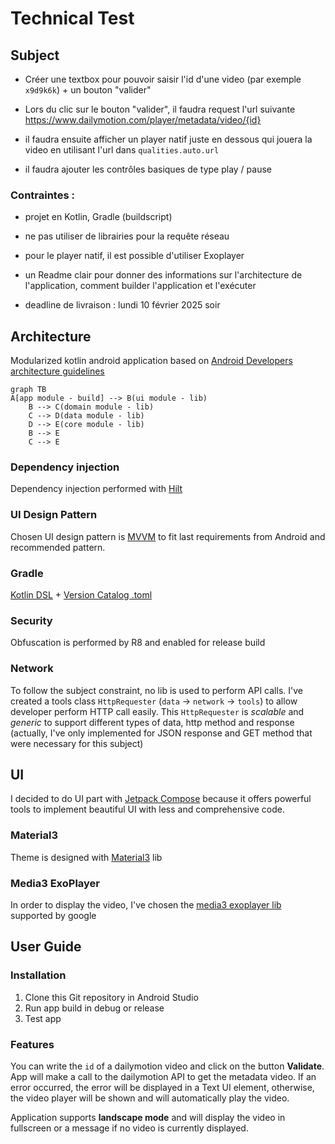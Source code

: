 # Technical Test
## Subject

- Créer une textbox pour pouvoir saisir l'id d'une video (par exemple `x9d9k6k`) + un bouton "valider"

- Lors du clic sur le bouton "valider", il faudra request l'url suivante https://www.dailymotion.com/player/metadata/video/{id}

- il faudra ensuite afficher un player natif juste en dessous qui jouera la video en utilisant l'url dans `qualities.auto.url`

- il faudra ajouter les contrôles basiques de type play / pause

### Contraintes :

- projet en Kotlin, Gradle (buildscript)

- ne pas utiliser de librairies pour la requête réseau

- pour le player natif, il est possible d'utiliser Exoplayer

- un Readme clair pour donner des informations sur l'architecture de l'application, comment builder l'application et l'exécuter

- deadline de livraison : lundi 10 février 2025 soir

## Architecture

Modularized kotlin android application based on [Android Developers architecture guidelines](https://developer.android.com/topic/architecture?hl=fr)

```mermaid
graph TB
A[app module - build] --> B(ui module - lib)
    B --> C(domain module - lib)
    C --> D(data module - lib)
    D --> E(core module - lib)
    B --> E
    C --> E
```

### Dependency injection

Dependency injection performed with [Hilt](https://developer.android.com/training/dependency-injection/hilt-android?hl=fr)

### UI Design Pattern

Chosen UI design pattern is [MVVM](https://developer.android.com/topic/libraries/architecture/viewmodel?hl=fr) to fit last requirements from Android and recommended pattern.

### Gradle

[Kotlin DSL](https://docs.gradle.org/current/userguide/kotlin_dsl.html) + [Version Catalog .toml](https://docs.gradle.org/current/userguide/version_catalogs.html)

### Security

Obfuscation is performed by R8 and enabled for release build

### Network

To follow the subject constraint, no lib is used to perform API calls. I've created a tools class `HttpRequester` (`data` -> `network` -> `tools`) to allow developer perform HTTP call easily.
This `HttpRequester` is *scalable* and *generic* to support different types of data, http method and response (actually, I've only implemented for JSON response and GET method that were necessary for this subject)

## UI

I decided to do UI part with [Jetpack Compose](https://developer.android.com/jetpack/compose?hl=fr) because it offers powerful tools to implement beautiful UI with less and comprehensive code.

### Material3

Theme is designed with [Material3](https://m3.material.io) lib

### Media3 ExoPlayer

In order to display the video, I've chosen the [media3 exoplayer lib](https://developer.android.com/media/media3/exoplayer) supported by google

## User Guide

### Installation

1. Clone this Git repository in Android Studio
2. Run app build in debug or release
3. Test app

### Features

You can write the `id` of a dailymotion video and click on the button **Validate**. App will make a call to the dailymotion API to get the metadata video.
If an error occurred, the error will be displayed in a Text UI element, otherwise, the video player will be shown and will automatically play the video.

Application supports **landscape mode** and will display the video in fullscreen or a message if no video is currently displayed.